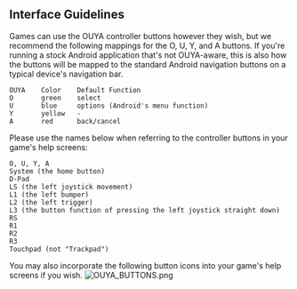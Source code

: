 ## Interface Guidelines

Games can use the OUYA controller buttons however they wish, but we recommend the following mappings for the O, U, Y, and A buttons. If you're running a stock Android application that's not OUYA-aware, this is also how the buttons will be mapped to the standard Android navigation buttons on a typical device's navigation bar.
```text
OUYA    Color    Default Function
O       green    select
U       blue     options (Android's menu function)
Y       yellow   -
A       red      back/cancel
```

Please use the names below when referring to the controller buttons in your game's help screens:
```text
O, U, Y, A
System (the home button)
D-Pad 
LS (the left joystick movement)
L1 (the left bumper)
L2 (the left trigger)
L3 (the button function of pressing the left joystick straight down)
RS
R1
R2
R3
Touchpad (not "Trackpad")
```
You may also incorporate the following button icons into your game's help screens if you wish.
![OUYA_BUTTONS.png](https://developer.ouya.tv/assets/OUYA_BUTTONS.png)
